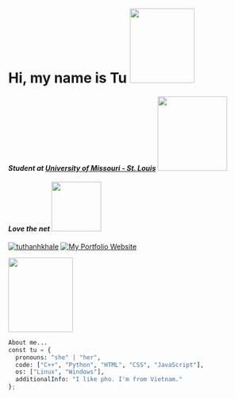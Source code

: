 # Hi, my name is Tu <img src="https://media.giphy.com/media/mDY7aMcVkUAxi/giphy.gif" width="130" height="150" />

#### _Student at [University of Missouri - St. Louis](https://www.umsl.edu)_ <img src="https://media.giphy.com/media/l4FGlrdsv5V6bt4K4/giphy.gif" width="140" height="150" /> 
#### _Love the net <img src="https://media.giphy.com/media/yS22oWurUjEB4POdpm/giphy.gif" width="100" height="100" />_
[![tuthanhkhale](https://img.shields.io/badge/tuthanhkhale-0077B5?logo=linkedin)](https://www.linkedin.com/in/tuthanhkhale/)
[![My Portfolio Website](https://img.shields.io/badge/my_portfolio_website-white)](https://uu2knowme.com)

 <img src="https://media.giphy.com/media/fXxHp4PR1VWCiI28QF/giphy.gif" width="130" height="150"/>

```python
About me...
const tu = {
  pronouns: "she" | "her",
  code: ["C++", "Python", "HTML", "CSS", "JavaScript"],
  os: ["Linux", "Windows"],
  additionalInfo: "I like pho. I'm from Vietnam."
};
```

